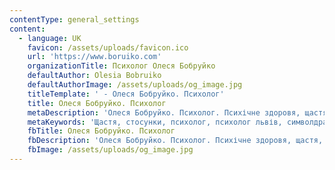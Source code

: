 ```yaml
---
contentType: general_settings
content:
  - language: UK
    favicon: /assets/uploads/favicon.ico
    url: 'https://www.boruiko.com'
    organizationTitle: Психолог Олеся Бобруйко
    defaultAuthor: Olesia Bobruiko
    defaultAuthorImage: /assets/uploads/og_image.jpg
    titleTemplate: ' - Олеся Бобруйко. Психолог'
    title: Олеся Бобруйко. Психолог
    metaDescription: 'Олеся Бобруйко. Психолог. Психічне здоровя, щастя, стосунки'
    metaKeywords: 'Щастя, стосунки, психолог, психолог львів, символдрама'
    fbTitle: Олеся Бобруйко. Психолог
    fbDescription: 'Олеся Бобруйко. Психолог. Психічне здоровя, щастя, стосунки'
    fbImage: /assets/uploads/og_image.jpg
---
```


